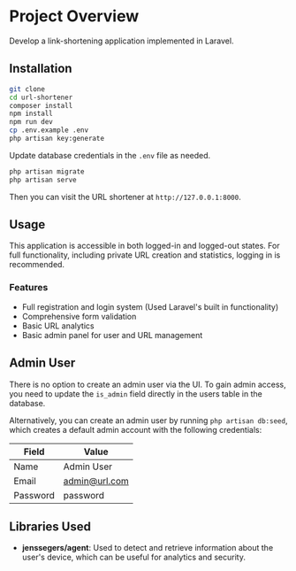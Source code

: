 # Project Overview

Develop a link-shortening application implemented in Laravel.

## Installation

```bash
git clone 
cd url-shortener
composer install
npm install
npm run dev
cp .env.example .env
php artisan key:generate
```

Update database credentials in the `.env` file as needed.

```bash
php artisan migrate
php artisan serve
```

Then you can visit the URL shortener at `http://127.0.0.1:8000`.

## Usage

This application is accessible in both logged-in and logged-out states. For full functionality, including private URL creation and statistics, logging in is recommended.

### Features

- Full registration and login system (Used Laravel's built in functionality)
- Comprehensive form validation
- Basic URL analytics
- Basic admin panel for user and URL management

## Admin User

There is no option to create an admin user via the UI. To gain admin access, you need to update the `is_admin` field directly in the users table in the database.

Alternatively, you can create an admin user by running `php artisan db:seed`, which creates a default admin account with the following credentials:

| Field    | Value           |
|----------|-----------------|
| Name     | Admin User      |
| Email    | admin@url.com   |
| Password | password        |

## Libraries Used

- **jenssegers/agent**: Used to detect and retrieve information about the user's device, which can be useful for analytics and security.


